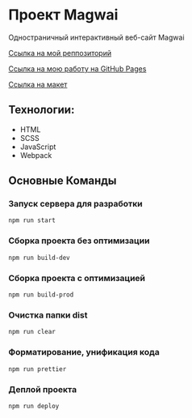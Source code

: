 # Проект Magwai
Одностраничный интерактивный веб-сайт Magwai

[Ссылка на мой реппозиторий](https://github.com/AskonaLi/magwai)

[Ссылка на мою работу на GitHub Pages](https://askonali.github.io/magwai)

[Ссылка на макет](https://www.figma.com/design/7fyjZzuHRKo1GnbdxoXWtG/Магвай-%7C-Тестовое-задание-(Copy)?node-id=0-1&p=f&t=v0YXijc564BJongl-0)

## Технологии:
- HTML
- SCSS
- JavaScript
- Webpack

## Основные Команды

### Запуск сервера для разработки
```shell
npm run start
```

### Сборка проекта без оптимизации
```shell
npm run build-dev
```

### Сборка проекта с оптимизацией
```shell
npm run build-prod
```

### Очистка папки dist
```shell
npm run clear
```

### Форматирование, унификация кода
```shell
npm run prettier
```

### Деплой проекта
```shell
npm run deploy
```
